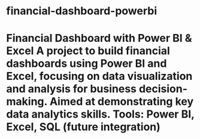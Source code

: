 # financial-dashboard-powerbi
# Financial Dashboard with Power BI &amp; Excel  A project to build financial dashboards using Power BI and Excel, focusing on data visualization and analysis for business decision-making. Aimed at demonstrating key data analytics skills.  Tools: Power BI, Excel, SQL (future integration)
